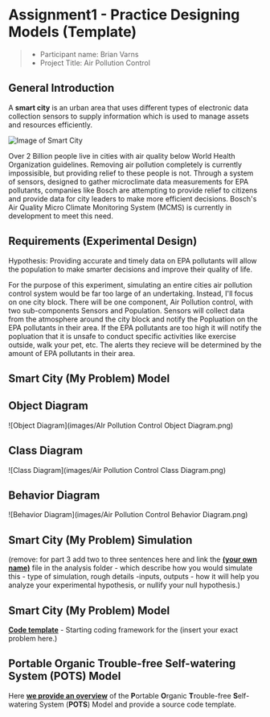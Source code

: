 # Assignment1 - Practice Designing Models (Template)

> * Participant name: Brian Varns
> * Project Title: Air Pollution Control

## General Introduction

A **smart city** is an urban area that uses different types of electronic data collection sensors to supply information which is used to manage assets and resources efficiently.

![Image of Smart City](images/smartcity.png)

Over 2 Billion people live in cities with air quality below World Health Organization guidelines.  Removing air pollution completely is currently impossisible, but providing relief to these people is not.  Through a system of sensors, designed to gather microclimate data measurements for EPA pollutants, companies like Bosch are attempting to provide relief to citizens and provide data for city leaders to make more efficient decisions.  Bosch's Air Quality Micro Climate Monitoring System (MCMS) is currently in development to meet this need.

## Requirements (Experimental Design)

Hypothesis: Providing accurate and timely data on EPA pollutants will allow the population to make smarter decisions and improve their quality of life.

For the purpose of this experiment, simulating an entire cities air pollution control system would be far too large of an undertaking.  Instead, I'll focus on one city block.  There will be one component, Air Pollution control, with two sub-components Sensors and Population.  Sensors will collect data from the atmosphere around the city block and notify the Popluation on the EPA pollutants in their area.  If the EPA pollutants are too high it will notify the popluation that it is unsafe to conduct specific activities like exercise outside, walk your pet, etc.  The alerts they recieve will be determined by the amount of EPA pollutants in their area.


## Smart City (My Problem) Model

## Object Diagram

![Object Diagram](images/AIr Pollution Control Object Diagram.png)

## Class Diagram

![Class Diagram](images/Air Pollution Control Class Diagram.png)

## Behavior Diagram

![Behavior Diagram](images/Air Pollution Control Behavior Diagram.png)

## Smart City (My Problem) Simulation

(remove: for part 3 add two to three sentences here and link the [**(your own name)**](model/README.md) file in the analysis folder - which describe how you would simulate this - type of simulation, rough details -inputs, outputs - how it will help you analyze your experimental hypothesis, or nullify your null hypothesis.)


## Smart City (My Problem) Model
[**Code template**](code/README.md) - Starting coding framework for the (insert your exact problem here.)

## **P**ortable **O**rganic **T**rouble-free **S**elf-watering System (**POTS**) Model
Here [**we provide an overview**](code/POTS_system/README.md) of the **P**ortable **O**rganic **T**rouble-free **S**elf-watering System (**POTS**) Model and provide a source code template.
